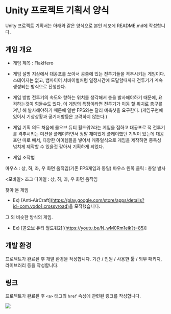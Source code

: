 # Unity 프로젝트 기획서 양식
Unity 프로젝트 기획서는 아래와 같은 양식으로
본인 레포에 README.md에 작성합니다.

## 게임 개요

- 게임 제목 : FlakHero

- 게임 설명
   지상에서 대공포를 쏘아서 공중에 있는 전투기들을 격추시키는 게임이다.
   스테이지는 없고, 뱀파이어 서바이벌처럼 일정시간에 도달할때까지 전투기가 계속 생성되는 방식으로 진행한다.

 - 게임 방법
   전투기의 속도와 향하는 위치를 생각해서 총을 발사해야하기 때문에, 요격하는것이 힘들수도 있다.
   이 게임의 특징이라면 전투기가 이동 할 위치로 총구를 겨냥 해 발사해야하기 때문에 일반 FPS와는 달리 예측샷을 요구한다. (게임구현에 있어서 기상상황과 공기저항등은 고려하지 않는다.)

- 게임 기획 의도
   처음에 콜오브 듀티 월드워2라는 게임을 접하고 대공포로 적 전투기를 격추시키는 미션을 플레이하면서 정말 재미있게 플레이했던 기억이 있는데 대공포만 따로 빼서, 다양한 아이템들을 넣어서 캐쥬얼식으로 게임을 제작하면 중독성 넘치게 제작할 수 있을것 같아서 기획하게 되었다. 
   
- 게임 조작법
 <PC>
 마우스 : 상, 하, 좌, 우 화면 움직임(기존 FPS게임과 동일)
 마우스 왼쪽 클릭 : 총알 발사
  
 <모바일>
 조그 다이얼 : 상, 하, 좌, 우 화면 움직임
   
찾아 본 게임
- Ex) [Anti-AirCraft][(https://play.google.com/store/apps/details?id=com.yodo1.crossyroad)](https://play.google.com/store/apps/details?id=com.cirepa.AntiAirCraft2)을 모작했습니다.

그 외 비슷한 방식의 게임.
- Ex) [콜오브 듀티 월드워2][(https://youtu.be/N_wM0Rm1eik?t=85)]

## 개발 환경
프로젝트가 완료된 후 개발 환경을 작성합니다. 기간 / 인원 / 사용한 툴 / 외부 패키지, 라이브러리 등을 작성합니다.

## 링크
프로젝트가 완료된 후 `<a>` 태그의 `href` 속성에 관련된 링크를 작성합니다.

<a href="https://www.youtube.com"><img src="https://img.shields.io/badge/Youtube-FF0000?style=for-the-badge&logo=Youtube&logoColor=white"></a>
